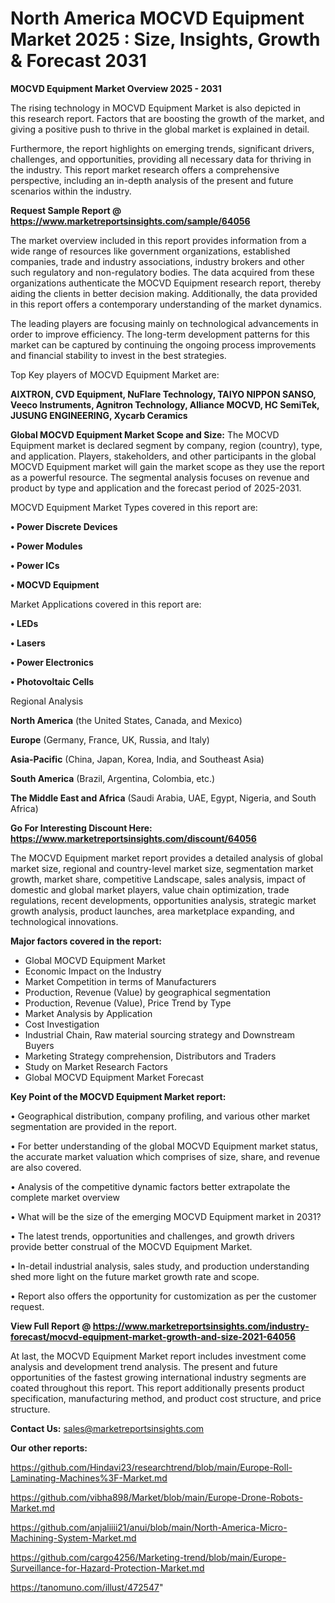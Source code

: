 # North America MOCVD Equipment Market 2025 : Size, Insights, Growth & Forecast 2031

<Strong> MOCVD Equipment Market Overview 2025 - 2031</strong>

The rising technology in MOCVD Equipment Market is also depicted in this research report. Factors that are boosting the growth of the market, and giving a positive push to thrive in the global market is explained in detail.

Furthermore, the report highlights on emerging trends, significant drivers, challenges, and opportunities, providing all necessary data for thriving in the industry. This report market research offers a comprehensive perspective, including an in-depth analysis of the present and future scenarios within the industry.

<strong>Request Sample Report @ <a href=https://www.marketreportsinsights.com/sample/64056>https://www.marketreportsinsights.com/sample/64056</a></strong>

The market overview included in this report provides information from a wide range of resources like government organizations, established companies, trade and industry associations, industry brokers and other such regulatory and non-regulatory bodies. The data acquired from these organizations authenticate the MOCVD Equipment research report, thereby aiding the clients in better decision making. Additionally, the data provided in this report offers a contemporary understanding of the market dynamics.

The leading players are focusing mainly on technological advancements in order to improve efficiency. The long-term development patterns for this market can be captured by continuing the ongoing process improvements and financial stability to invest in the best strategies.

Top Key players of MOCVD Equipment Market are:

<strong>AIXTRON, CVD Equipment, NuFlare Technology, TAIYO NIPPON SANSO, Veeco Instruments, Agnitron Technology, Alliance MOCVD, HC SemiTek, JUSUNG ENGINEERING, Xycarb Ceramics</strong>

<strong><b>Global MOCVD Equipment Market Scope and Size:</b></strong>
The MOCVD Equipment market is declared segment by company, region (country), type, and application. Players, stakeholders, and other participants in the global MOCVD Equipment market will gain the market scope as they use the report as a powerful resource. The segmental analysis focuses on revenue and product by type and application and the forecast period of 2025-2031.

MOCVD Equipment Market Types covered in this report are:

<strong>• Power Discrete Devices

• Power Modules

• Power ICs

• MOCVD Equipment</strong>

Market Applications covered in this report are:

<strong>• LEDs

• Lasers

• Power Electronics

• Photovoltaic Cells</strong> 

Regional Analysis

<strong>North America</strong> (the United States, Canada, and Mexico)

<strong>Europe</strong> (Germany, France, UK, Russia, and Italy)

<strong>Asia-Pacific</strong> (China, Japan, Korea, India, and Southeast Asia)

<strong>South America</strong> (Brazil, Argentina, Colombia, etc.)

<strong>The Middle East and Africa</strong> (Saudi Arabia, UAE, Egypt, Nigeria, and South Africa)

<strong>Go For Interesting Discount Here: <a href=https://www.marketreportsinsights.com/discount/64056>https://www.marketreportsinsights.com/discount/64056</a></strong>

The MOCVD Equipment market report provides a detailed analysis of global market size, regional and country-level market size, segmentation market growth, market share, competitive Landscape, sales analysis, impact of domestic and global market players, value chain optimization, trade regulations, recent developments, opportunities analysis, strategic market growth analysis, product launches, area marketplace expanding, and technological innovations.

<strong><b>Major factors covered in the report:</b></strong>
<ul>
  <li>Global MOCVD Equipment Market </li>
  <li>Economic Impact on the Industry</li>
  <li>Market Competition in terms of Manufacturers</li>
  <li>Production, Revenue (Value) by geographical segmentation</li>
  <li>Production, Revenue (Value), Price Trend by Type</li>
  <li>Market Analysis by Application</li>
  <li>Cost Investigation</li>
  <li>Industrial Chain, Raw material sourcing strategy and Downstream Buyers</li>
  <li>Marketing Strategy comprehension, Distributors and Traders</li>
  <li>Study on Market Research Factors</li>
  <li>Global MOCVD Equipment Market Forecast</li>
</ul>

<strong><b>Key Point of the MOCVD Equipment Market report:</b></strong>

• Geographical distribution, company profiling, and various other market segmentation are provided in the report.

• For better understanding of the global MOCVD Equipment market status, the accurate market valuation which comprises of size, share, and revenue are also covered.

• Analysis of the competitive dynamic factors better extrapolate the complete market overview

• What will be the size of the emerging MOCVD Equipment market in 2031?

• The latest trends, opportunities and challenges, and growth drivers provide better construal of the MOCVD Equipment Market.

• In-detail industrial analysis, sales study, and production understanding shed more light on the future market growth rate and scope.

• Report also offers the opportunity for customization as per the customer request.

<strong><b>View Full Report @ <a href=https://www.marketreportsinsights.com/industry-forecast/mocvd-equipment-market-growth-and-size-2021-64056>https://www.marketreportsinsights.com/industry-forecast/mocvd-equipment-market-growth-and-size-2021-64056</a></b></strong>


At last, the MOCVD Equipment Market report includes investment come analysis and development trend analysis. The present and future opportunities of the fastest growing international industry segments are coated throughout this report. This report additionally presents product specification, manufacturing method, and product cost structure, and price structure.

<strong>Contact Us:</strong>
sales@marketreportsinsights.com

<strong>Our other reports:</strong>

<a href=https://github.com/Hindavi23/researchtrend/blob/main/Europe-Roll-Laminating-Machines%3F-Market.md>https://github.com/Hindavi23/researchtrend/blob/main/Europe-Roll-Laminating-Machines%3F-Market.md</a>

<a href=https://github.com/vibha898/Market/blob/main/Europe-Drone-Robots-Market.md>https://github.com/vibha898/Market/blob/main/Europe-Drone-Robots-Market.md</a>

<a href=https://github.com/anjaliiii21/anui/blob/main/North-America-Micro-Machining-System-Market.md>https://github.com/anjaliiii21/anui/blob/main/North-America-Micro-Machining-System-Market.md</a>

<a href=https://github.com/cargo4256/Marketing-trend/blob/main/Europe-Surveillance-for-Hazard-Protection-Market.md>https://github.com/cargo4256/Marketing-trend/blob/main/Europe-Surveillance-for-Hazard-Protection-Market.md</a>

<a href=https://tanomuno.com/illust/472547>https://tanomuno.com/illust/472547</a>"
